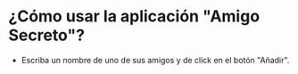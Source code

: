 <h1>¿Cómo usar la aplicación "Amigo Secreto"?</h1>

- Escriba un nombre de uno de sus amigos y de click en el botón "Añadir".